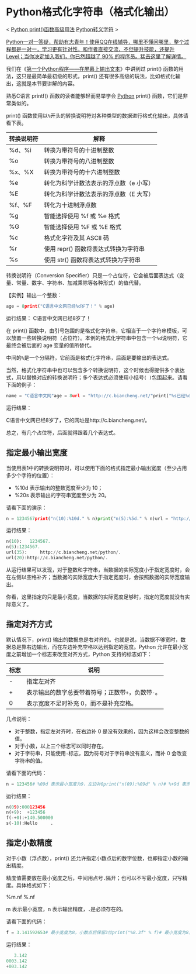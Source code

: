 # Python格式化字符串（格式化输出）

< [Python print()函数高级用法](http://c.biancheng.net/view/4215.html) [Python转义字符](http://c.biancheng.net/view/2176.html) >



[Python一对一答疑，帮助有志青年！使用QQ在线辅导，哪里不懂问哪里，整个过程都是一对一，学习更有针对性。和作者直接交流，不但提升技能，还提升 Level；当你决定加入我们，你已然超越了 90% 的程序员。猛击这里了解详情。](http://c.biancheng.net/view/7548.html)

我们在《[第一个Python程序——在屏幕上输出文本](http://c.biancheng.net/view/2168.html)》中讲到过 print() 函数的用法，这只是最简单最初级的形式，print() 还有很多高级的玩法，比如格式化输出，这就是本节要讲解的内容。

熟悉C语言 printf() 函数的读者能够轻而易举学会 [Python](http://c.biancheng.net/python/) print() 函数，它们是非常类似的。

print() 函数使用以`%`开头的转换说明符对各种类型的数据进行格式化输出，具体请看下表。



| 转换说明符 | 解释                                   |
| ---------- | -------------------------------------- |
| %d、%i     | 转换为带符号的十进制整数               |
| %o         | 转换为带符号的八进制整数               |
| %x、%X     | 转换为带符号的十六进制整数             |
| %e         | 转化为科学计数法表示的浮点数（e 小写） |
| %E         | 转化为科学计数法表示的浮点数（E 大写） |
| %f、%F     | 转化为十进制浮点数                     |
| %g         | 智能选择使用 %f 或 %e 格式             |
| %G         | 智能选择使用 %F 或 %E 格式             |
| %c         | 格式化字符及其 ASCII 码                |
| %r         | 使用 repr() 函数将表达式转换为字符串   |
| %s         | 使用 str() 函数将表达式转换为字符串    |


转换说明符（Conversion Specifier）只是一个占位符，它会被后面表达式（变量、常量、数字、字符串、加减乘除等各种形式）的值代替。

 【实例】输出一个整数：

```python
age = 8print("C语言中文网已经%d岁了！" % age)
```

运行结果：
 C语言中文网已经8岁了！

 在 print() 函数中，由引号包围的是格式化字符串，它相当于一个字符串模板，可以放置一些转换说明符（占位符）。本例的格式化字符串中包含一个`%d`说明符，它最终会被后面的 age 变量的值所替代。

 中间的`%`是一个分隔符，它前面是格式化字符串，后面是要输出的表达式。

 当然，格式化字符串中也可以包含多个转换说明符，这个时候也得提供多个表达式，用以替换对应的转换说明符；多个表达式必须使用小括号`( )`包围起来。请看下面的例子：

```python
name = "C语言中文网"age = 8url = "http://c.biancheng.net/"print("%s已经%d岁了，它的网址是%s。" % (name, age, url))
```

运行结果：

C语言中文网已经8岁了，它的网址是http://c.biancheng.net/。

总之，有几个占位符，后面就得跟着几个表达式。

## 指定最小输出宽度

当使用表1中的转换说明符时，可以使用下面的格式指定最小输出宽度（至少占用多少个字符的位置）：

* %10d 表示输出的整数宽度至少为 10；
* %20s 表示输出的字符串宽度至少为 20。


 请看下面的演示：

```python
n = 1234567print("n(10):%10d." % n)print("n(5):%5d." % n)url = "http://c.biancheng.net/python/"print("url(35):%35s." % url)print("url(20):%20s." % url)
```

运行结果：

```python
n(10):   1234567.
n(5):1234567.
url(35):     http://c.biancheng.net/python/.
url(20):http://c.biancheng.net/python/.
```

从运行结果可以发现，对于整数和字符串，当数据的实际宽度小于指定宽度时，会在左侧以空格补齐；当数据的实际宽度大于指定宽度时，会按照数据的实际宽度输出。

 你看，这里指定的只是最小宽度，当数据的实际宽度足够时，指定的宽度就没有实际意义了。

## 指定对齐方式

默认情况下，print() 输出的数据总是右对齐的。也就是说，当数据不够宽时，数据总是靠右边输出，而在左边补充空格以达到指定的宽度。Python 允许在最小宽度之前增加一个标志来改变对齐方式，Python 支持的标志如下：



| 标志 | 说明                                               |
| ---- | -------------------------------------------------- |
| -    | 指定左对齐                                         |
| +    | 表示输出的数字总要带着符号；正数带`+`，负数带`-`。 |
| 0    | 表示宽度不足时补充 0，而不是补充空格。             |


 几点说明：

* 对于整数，指定左对齐时，在右边补 0 是没有效果的，因为这样会改变整数的值。
* 对于小数，以上三个标志可以同时存在。
* 对于字符串，只能使用`-`标志，因为符号对于字符串没有意义，而补 0 会改变字符串的值。


 请看下面的代码：

```python
n = 123456# %09d 表示最小宽度为9，左边补0print("n(09):%09d" % n)# %+9d 表示最小宽度为9，带上符号print("n(+9):%+9d" % n)f = 140.5# %-+010f 表示最小宽度为10，左对齐，带上符号print("f(-+0):%-+010f" % f)s = "Hello"# %-10s 表示最小宽度为10，左对齐print("s(-10):%-10s." % s)
```

运行结果：

```python
n(09):000123456
n(+9):  +123456
f(-+0):+140.500000
s(-10):Hello     .
```

## 指定小数精度

对于小数（浮点数），print() 还允许指定小数点后的数字位数，也即指定小数的输出精度。

 精度值需要放在最小宽度之后，中间用点号`.`隔开；也可以不写最小宽度，只写精度。具体格式如下：

%m.nf
 %.nf

m 表示最小宽度，n 表示输出精度，`.`是必须存在的。

 请看下面的代码：

```python
f = 3.141592653# 最小宽度为8，小数点后保留3位print("%8.3f" % f)# 最小宽度为8，小数点后保留3位，左边补0print("%08.3f" % f)# 最小宽度为8，小数点后保留3位，左边补0，带符号print("%+08.3f" % f)
```

运行结果：

```python
   3.142
0003.142
+003.142
```
